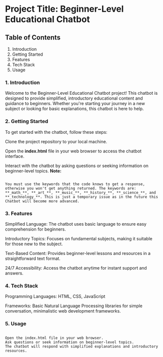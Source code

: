 # Project Title: Beginner-Level Educational Chatbot

## Table of Contents

1. Introduction
2. Getting Started
3. Features
4. Tech Stack
5. Usage

### 1. Introduction

Welcome to the Beginner-Level Educational Chatbot project! This chatbot is designed to provide simplified, introductory educational content and guidance to beginners. Whether you're starting your journey in a new subject or looking for basic explanations, this chatbot is here to help.

### 2. Getting Started

To get started with the chatbot, follow these steps:

Clone the project repository to your local machine.

Open the **index.html** file in your web browser to access the chatbot interface.

Interact with the chatbot by asking questions or seeking information on beginner-level topics.
**Note:**

```

You must use the keywords that the code knows to get a response, otherwise you won't get anything returned. The keywords are: **_math_**, **_art_**, **_music_**, **_history_**, **_science_**, and **_technology_**. This is just a temporary issue as in the future this Chatbot will become more advanced.

```

### 3. Features

Simplified Language: The chatbot uses basic language to ensure easy comprehension for beginners.

Introductory Topics: Focuses on fundamental subjects, making it suitable for those new to the subject.

Text-Based Content: Provides beginner-level lessons and resources in a straightforward text format.

24/7 Accessibility: Access the chatbot anytime for instant support and answers.

### 4. Tech Stack

Programming Languages: HTML, CSS, JavaScript

Frameworks: Basic Natural Language Processing libraries for simple conversation, minimalistic web development frameworks.

### 5. Usage

```

Open the index.html file in your web browser.
Ask questions or seek information on beginner-level topics.
The chatbot will respond with simplified explanations and introductory resources.

```

```

```
